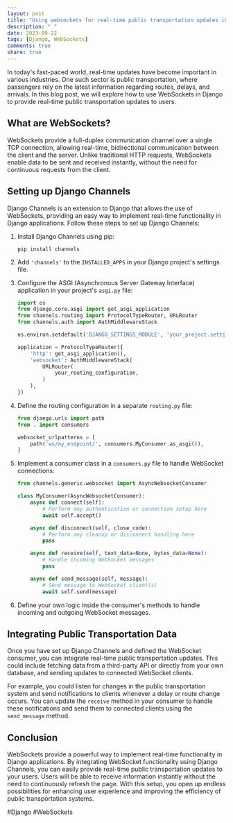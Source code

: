 ```yaml
---
layout: post
title: "Using websockets for real-time public transportation updates in Django"
description: " "
date: 2023-09-22
tags: [Django, WebSockets]
comments: true
share: true
---
```


In today's fast-paced world, real-time updates have become important in various industries. One such sector is public transportation, where passengers rely on the latest information regarding routes, delays, and arrivals. In this blog post, we will explore how to use WebSockets in Django to provide real-time public transportation updates to users.

## What are WebSockets?

WebSockets provide a full-duplex communication channel over a single TCP connection, allowing real-time, bidirectional communication between the client and the server. Unlike traditional HTTP requests, WebSockets enable data to be sent and received instantly, without the need for continuous requests from the client.

## Setting up Django Channels

Django Channels is an extension to Django that allows the use of WebSockets, providing an easy way to implement real-time functionality in Django applications. Follow these steps to set up Django Channels:

1. Install Django Channels using pip:

   ```
   pip install channels
   ```

2. Add `'channels'` to the `INSTALLED_APPS` in your Django project's settings file.

3. Configure the ASGI (Asynchronous Server Gateway Interface) application in your project's `asgi.py` file:

   ```python
   import os
   from django.core.asgi import get_asgi_application
   from channels.routing import ProtocolTypeRouter, URLRouter
   from channels.auth import AuthMiddlewareStack

   os.environ.setdefault('DJANGO_SETTINGS_MODULE', 'your_project.settings')

   application = ProtocolTypeRouter({
       'http': get_asgi_application(),
       'websocket': AuthMiddlewareStack(
           URLRouter(
               your_routing_configuration,
           )
       ),
   })
   ```

4. Define the routing configuration in a separate `routing.py` file:

   ```python
   from django.urls import path
   from . import consumers

   websocket_urlpatterns = [
       path('ws/my_endpoint/', consumers.MyConsumer.as_asgi()),
   ]
   ```

5. Implement a consumer class in a `consumers.py` file to handle WebSocket connections:

   ```python
   from channels.generic.websocket import AsyncWebsocketConsumer

   class MyConsumer(AsyncWebsocketConsumer):
       async def connect(self):
           # Perform any authentication or connection setup here
           await self.accept()

       async def disconnect(self, close_code):
           # Perform any cleanup or disconnect handling here
           pass

       async def receive(self, text_data=None, bytes_data=None):
           # Handle incoming WebSocket messages
           pass

       async def send_message(self, message):
           # Send message to WebSocket client(s)
           await self.send(message)
   ```

6. Define your own logic inside the consumer's methods to handle incoming and outgoing WebSocket messages.

## Integrating Public Transportation Data

Once you have set up Django Channels and defined the WebSocket consumer, you can integrate real-time public transportation updates. This could include fetching data from a third-party API or directly from your own database, and sending updates to connected WebSocket clients.

For example, you could listen for changes in the public transportation system and send notifications to clients whenever a delay or route change occurs. You can update the `receive` method in your consumer to handle these notifications and send them to connected clients using the `send_message` method.

## Conclusion

WebSockets provide a powerful way to implement real-time functionality in Django applications. By integrating WebSocket functionality using Django Channels, you can easily provide real-time public transportation updates to your users. Users will be able to receive information instantly without the need to continuously refresh the page. With this setup, you open up endless possibilities for enhancing user experience and improving the efficiency of public transportation systems.

#Django #WebSockets